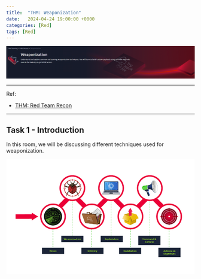 ```yaml
---
title:  "THM: Weaponization"
date:   2024-04-24 19:00:00 +0000
categories: [Red]
tags: [Red]
---
```


![img](/assets/img/w.png)  



---
Ref: 

- [THM: Red Team Recon](https://tryhackme.com/r/room/weaponization)


---

Task 1 - Introduction
---

In this room, we will be discussing different techniques used for weaponization.

![img](/assets/img/w01.png)



